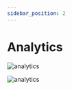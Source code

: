 ```yaml
---
sidebar_position: 2
---
```


# Analytics

![analytics](/img/platform/v2/instance_analytics.png)

![analytics](/img/platform/v2/instance_analytics1.png)
